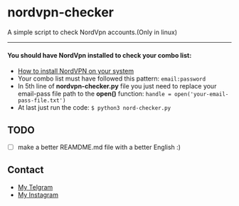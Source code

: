 # nordvpn-checker
A simple script to check NordVpn accounts.(Only in linux) 
___
#### You should have NordVpn installed to check your combo list:
- [How to install NordVPN on your system](https://nordvpn.com/download/linux/)
- Your combo list must have followed this pattern:
 `email:password`
- In 5th line of **nordvpn-checker.py** file you just need to replace your email-pass file path to the **open()** function:
 `handle = open('your-email-pass-file.txt')`
- At last just run the code:
    `$ python3 nord-checker.py`
    
## TODO 
- [ ] make a better REAMDME.md file with a better English :)

## Contact 

- [My Telgram](https://t.me/behnam_1121)
- [My Instagram](https://www.instagram.com/behnam.mohamadzadeh)